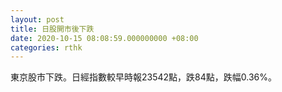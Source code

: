 ```yaml
---
layout: post
title: 日股開市後下跌
date: 2020-10-15 08:08:59.000000000 +08:00
categories: rthk
---
```


東京股市下跌。日經指數較早時報23542點，跌84點，跌幅0.36%。
